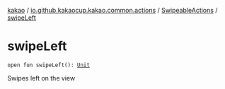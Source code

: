[kakao](../../index.md) / [io.github.kakaocup.kakao.common.actions](../index.md) / [SwipeableActions](index.md) / [swipeLeft](./swipe-left.md)

# swipeLeft

`open fun swipeLeft(): `[`Unit`](https://kotlinlang.org/api/latest/jvm/stdlib/kotlin/-unit/index.html)

Swipes left on the view

